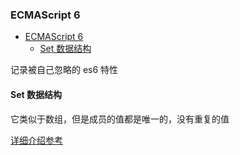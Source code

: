 ### ECMAScript 6

<!-- TOC -->

- [ECMAScript 6](#ecmascript-6)
    - [Set 数据结构](#set-数据结构)

<!-- /TOC -->

记录被自己忽略的 es6 特性

#### Set 数据结构

它类似于数组，但是成员的值都是唯一的，没有重复的值

[详细介绍参考](http://es6.ruanyifeng.com/#docs/set-map#Set)